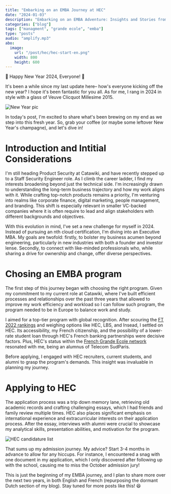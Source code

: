 ```yaml
---
title: "Embarking on an EMBA Journey at HEC"
date: "2024-01-03"
description: "Embarking on an EMBA Adventure: Insights and Stories from a Tech Professional's Leap into Business Leadership."
categories: ["blog"]
tags: ["managment", "grande ecole", "emba"]
type: "posts"
audio: "amplify.mp3"
abo:
  image:
    url: "/post/hec/hec-start-en.png"
    width: 800
    height: 600
---
```


🎉 Happy New Year 2024, Everyone! 🍾

 It's been a while since my last update here– how's everyone kicking off the new year? I hope it's been fantastic for you all. As for me, I rang in 2024 in style with a glass of Veuve Clicquot Millesime 2015. 

![New Year pic](/post/hec/clicquot.jpeg#center)

In today's post, I'm excited to share what's been brewing on my end as we step into this fresh year. So, grab your coffee (or maybe some leftover New Year's champagne), and let's dive in!

# Introduction and Intitial Considerations

I'm still heading Product Security at Catawiki, and have recently stepped up to a Staff Security Engineer role. As I climb the career ladder, I find my interests broadening beyond just the technical side. I'm increasingly drawn to understanding the long-term business trajectory and how my work aligns with it. While crafting top-notch products remains a priority, I'm venturing into realms like corporate finance, digital marketing, people management, and branding. This shift is especially relevant in smaller VC-backed companies where it is often require to lead and align stakeholders with different backgrounds and objectives.

With this evolution in mind, I've set a new challenge for myself in 2024. Instead of pursuing an nth cloud certification, I'm diving into an Executive MBA. My goals are twofold: firstly, to bolster my business acumen beyond engineering, particularly in new industries with both a founder and investor lense. Secondly, to connect with like-minded professionals who, while sharing a drive for ownership and change, offer diverse perspectives.

# Chosing an EMBA program

The first step of this journey began with choosing the right program. Given my commitment to my current role at Catawiki, where I've built efficient processes and relationships over the past three years that allowed to improve my work efficiency and workload so I can follow such program, the program needed to be in Europe to balance work and study.

I aimed for a top-tier program with global recognition. After scouring the [FT 2022 rankings](https://rankings.ft.com/rankings/2876/emba-2022) and weighing options like HEC, LBS, and Insead, I settled on HEC. Its accessibility, my French citizenship, and the possibility of a lower-rate student loan through HEC's French banking partnerships were decisive factors. Plus, HEC's status within the [French Grande Ecole network](https://en.wikipedia.org/wiki/Grande_%C3%A9cole) resonated with me, being an alumnus of Telecom SudParis.

Before applying, I engaged with HEC recruiters, current students, and alumni to grasp the program's demands. This insight was invaluable in planning my journey.

# Applying to HEC

The application process was a trip down memory lane, retrieving old academic records and crafting challenging essays, which I had friends and family review multiple times. HEC also places significant emphasis on international experience and extracurricular interests on their application process. After the essay, interviews with alumni were crucial to showcase my analytical skills, presentation abilities, and motivation for the program.

![HEC candidature list](/post/hec/hec-list.png#center "A glance to the application's requirements")

That sums up my admission journey. My advice? Start 3-4 months in advance to allow for any hiccups. For instance, I encountered a snag with one document in my application, which I only discovered after following up with the school, causing me to miss the October admission jury!

This is just the beginning of my EMBA journey, and I plan to share more over the next two years, in both English and French (repurposing the dormant Dutch section of my blog). Stay tuned for more posts like this! :satisfied: